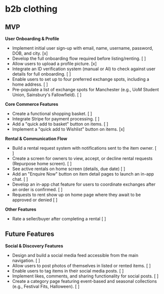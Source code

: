# b2b clothing

## MVP

**User Onboarding & Profile**
*   Implement initial user sign-up with email, name, username, password, DOB, and city. [x]
*   Develop the full onboarding flow required before listing/renting. [ ]
*   Allow users to upload a profile picture. [x]
*   Integrate an ID verification system (manual or AI) to check against user details for full onboarding. [ ]
*   Enable users to set up to four preferred exchange spots, including a home address. [ ]
*   Pre-populate a list of exchange spots for Manchester (e.g., UoM Student Union, Sainsbury's Fallowfield). [ ]

**Core Commerce Features**
*   Create a functional shopping basket. [ ]
*   Integrate Stripe for payment processing. [ ]
*   Add a "quick add to basket" button on items. [ ]
*   Implement a "quick add to Wishlist" button on items. [x]

**Rental & Communication Flow**
*   Build a rental request system with notifications sent to the item owner. [ ]
*   Create a screen for owners to view, accept, or decline rental requests (Repurpose home screen). [ ]
*   See active rentals on home screen (details, due date) [ ]
*   Add an "Enquire Now" button on item detail pages to launch an in-app chat. [ ]
*   Develop an in-app chat feature for users to coordinate exchanges after an order is confirmed. [ ]
*   Requests to rent show up on home page where they await to be approved or denied [ ]

**Other Features**
*   Rate a seller/buyer after completing a rental [ ]

## Future Features

**Social & Discovery Features**
*   Design and build a social media feed accessible from the main navigation. [ ]
*   Allow users to post photos of themselves in listed or rented items. [ ]
*   Enable users to tag items in their social media posts. [ ]
*   Implement likes, comments, and sharing functionality for social posts. [ ]
*   Create a category page featuring event-based and seasonal collections (e.g., Festival Fits, Halloween). [ ]
